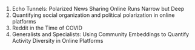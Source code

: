 1. Echo Tunnels: Polarized News Sharing Online Runs Narrow but Deep
2. Quantifying social organization and political polarization in online platforms
3. Reddit in the Time of COVID
4. Generalists and Specialists: Using Community Embeddings to Quantify Activity Diversity in Online Platforms